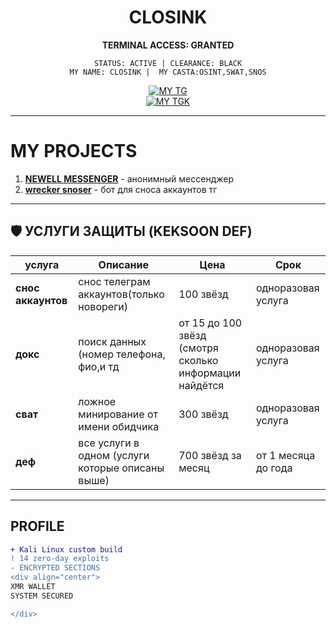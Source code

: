 <div align="center">

# CLOSINK
**TERMINAL ACCESS: GRANTED**  

`STATUS: ACTIVE | CLEARANCE: BLACK`  
`MY NAME: CLOSINK | 
MY CASTA:OSINT,SWAT,SNOS`

[![MY TG](https://img.shields.io/badge/ТГ-BLUE)](https://t.me/closink)  
[![MY TGK](https://img.shields.io/badge/ТГК-BLUE)](https://t.me/+bNP53gq3IvI5MDcy)  

</div>

---

# MY PROJECTS

1. **[NEWELL MESSENGER](https://t.me/+bNP53gq3IvI5MDcy)** - анонимный мессенджер  
2. **[wrecker snoser](https://t.me/wrecker_snoserbot)** - бот для сноса аккаунтов тг

---

## 🛡 УСЛУГИ ЗАЩИТЫ (KEKSOON DEF)
услуга | Описание | Цена | Срок
-------|----------|------|-----
**снос аккаунтов** | снос телеграм аккаунтов(только новореги) | 100 звёзд | одноразовая услуга
**докс** | поиск данных (номер телефона, фио,и тд | от 15 до 100 звёзд (смотря сколько информации найдётся | одноразовая услуга
**сват** | ложное минирование от имени обидчика | 300 звёзд | одноразовая услуга
**деф** | все услуги в одном  (услуги которые описаны выше)|700 звёзд за месяц|от 1 месяца до года 

---

## PROFILE
```diff
+ Kali Linux custom build
! 14 zero-day exploits
- ENCRYPTED SECTIONS
<div align="center">
XMR WALLET
SYSTEM SECURED

</div>
